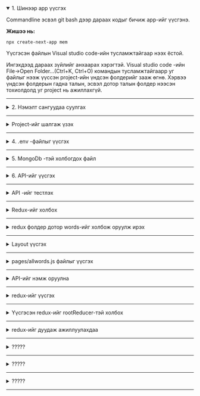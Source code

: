 <details open>
<summary>1. Шинээр app үүсгэх</summary>

Commandline эсвэл git bash  дээр дараах кодыг бичиж app-ийг үүсгэнэ.

**Жишээ нь:**
```
npx create-next-app mem
```
Үүсгэсэн файлын Visual studio code-ийн тусламжтайгаар нээх ёстой.

Ингэхдээд дараах зүйлийг анхаарах хэрэгтэй.
Visual studio code -ийн  File->Open Folder...(Ctrl+K, Ctrl+O) командын тусламжтайгаарр уг файлыг нээж үүссэн project-ийн үндсэн фолдерийг зааж өгнө. Хэрвээ үндсэн фолдерын гадна талын, эсвэл дотор талын фолдер нээсэн тохиолдолд уг project нь ажиллахгүй.
</details>

---

<details>
<summary>2. Нэмэлт сангуудаа суулгах</summary>
a) MongoDb -тэй ажиллах үүрэгтэй санг суулгах

Энэ сангийн тусламжтайгаар MongoDB -ийн бааз руу хандах, өгөгдөл нэмэх, засах, устгах гэх мэт үйлдлүүдийг хийх боломж үүсэнэ

```
npm i mongodb

```
б) Redux -тай холбоотой сан

Энэ сангийн тусламжтайгаар өгөгдлийг client орчинд нь удирдах боломжийг олгодог. 

Жишээ нь: 
* Өгөгдлийн баазын серверээс өгөглийг авчрах үүрэгтэй redux-thunk
* redux -ийн үндсэн үйлдлүүдийг удирдах үүрэгтэй redux сан
* react болон redux-ийг холбох үүрэгтэй react-redux сан
* redux -ийн өгөгдлүүдийг хадгалах, тэдгээр хадгалагдсан мэдээллийг компонентуудад дамжуулах үүрэгтэй next-redux-wrapper
* redux-ийг өгөгдөл, тэдгээрийн өөрчлөлтийг харах үүрэгтэй redux-devtools-extension
* Веб browser дээр өгөгдлийн хадгалах, удирдан зохион байгуулах үүрэгтэй redux-persist
* redux дээр хийгдэж байгаа бүхий л үйлдлүүдийг харах хянах боломжийг олгох үүрэгтэй redux-logger
* .................

```
npm i react-redux next-redux-wrapper redux redux-devtools-extension redux-logger redux-persist redux-thunk
```

в) Ant.design -тай холбоотой сан

front end-ийг загвар түүнийг хялбар аргаар зохион байгуулах үүрэг бүхий  ant.design -ийн сан
```
npm i antd @ant-design/icons
```
г) axios-ийг суулгах

веб сайтын тусламжтайгаар дурын API-ийг дуудан ажиллуулах үүрэгтэй өөрөөр хэлбэл POSTMAN-ийн үүргийг гүйцэтгэх боломжийг олгодог.
```
npm i axios
```

</details>

---

<details>
<summary> Project-ийг шалгаж үзэх </summary>

Жишээ нь:

**package.json** файлын dependencies хэсгээс нийт суусан сангуудын жагсаалтыг харах боломжтой байдаг.  

```
{
  "name": "mem",
  "version": "0.1.0",
  "private": true,
  "scripts": {
    "dev": "next dev",
    "build": "next build",
    "start": "next start",
    "lint": "next lint"
  },
  "dependencies": {
    "@ant-design/icons": "^4.7.0",
    "antd": "^4.19.2",
    "axios": "^0.26.1",
    "mongodb": "^4.4.1",
    "next": "12.1.0",
    "next-redux-wrapper": "^7.0.5",
    "react": "17.0.2",
    "react-dom": "17.0.2",
    "react-redux": "^7.2.6",
    "redux": "^4.1.2",
    "redux-devtools-extension": "^2.13.9",
    "redux-logger": "^3.0.6",
    "redux-persist": "^6.0.0",
    "redux-thunk": "^2.4.1"
  },
  "devDependencies": {
    "eslint": "8.11.0",
    "eslint-config-next": "12.1.0"
  }
}

```

Мөн **scripts** хэсгээ нь тухайн прожектийг ажиллуулах командуудыг харах боломжтой байдаг.

* **npm run dev** -ийн тусламжтайгаар прожектийг хөгжүүлэгчид зориулан ажиллуулдаг.
* **npm run build** -ийн тусламжтайгаар прожектийг production  горим руу хөрвүүлэн шахах үүрэгтэй
* **npm run start** -ийн тусламжтайгаар прожектийг production  горим руу хөрвүүлсэн файлыг сервер дээр дуудаж ажиллуулах үүрэгтэй
* **npm run lint** -ийн тусламжтайгаар прожектийг алдааг шалгах

**Санамж**

Прожектод өөрчлөлт оруулах бүрдээ жишээ нь **npm run dev** командыг өгч алдаа гарсан эсэхийг шалгаж байх хэрэгтэй.



</details>



---

<details>
<summary> 4. .env -файлыг үүсгэх </summary>

Үндсэн фолдер дотор .env.local файлыг үүсгэж дотор нь дараах хувьсагчдыг үүсгэж утга олгоно.

* MONGO_SRV - MongoDB-ийн холболтын мөр connectionstting-ийг
* DB_NAME - баазын нэрийг

**Жишээ нь:**
```
MONGODB_URI=mongodb+srv://mem:Ab123456+@cluster0.l27e0.mongodb.net/MemDb?retryWrites=true&w=majority
DB_NAME=MemDb

```
</details>

---



<details>
<summary> 5. MongoDb -тэй холбогдох файл </summary>

Үндсэн фолдер дотор utils/connectDb.js файл үүсгэнэ.

```
utils/connectDb.js
```

**Файлын доторх агуулга:**
```

import { MongoClient } from 'mongodb';

const MONGODB_URI = process.env.MONGODB_URI;
const MONGODB_DB = process.env.DB_NAME;

// check the MongoDB URI
if (!MONGODB_URI) {
    throw new Error('Define the MONGODB_URI environmental variable');
}

// check the MongoDB DB
if (!MONGODB_DB) {
    throw new Error('Define the MONGODB_DB environmental variable');
}

let cachedClient = null;
let cachedDb = null;

export async function connectToDatabase() {
    // check the cached.
    if (cachedClient && cachedDb) {
        // load from cache
        return {
            client: cachedClient,
            db: cachedDb,
        };
    }

    // set the connection options
    const opts = {
        useNewUrlParser: true,
        useUnifiedTopology: true,
    };

    // Connect to cluster
    let client = new MongoClient(MONGODB_URI, opts);
    await client.connect();
    let db = client.db(MONGODB_DB);

    // set cache
    cachedClient = client;
    cachedDb = db;

    return {
        client: cachedClient,
        db: cachedDb,
    };
}


```

</details>

---

<details>
<summary> 6. API-ийг үүсгэх </summary>
Жишээ нь:



pages/api фолдер дотор 
   * words.js

**words.js**

```
const { connectToDatabase } = require('../../utils/connectDb');
const ObjectId = require('mongodb').ObjectId;

export default async function handler(req, res) {
    // switch the methods
    switch (req.method) {
        case 'GET': {
            return getPosts(req, res);
        }

        case 'POST': {
            return addPost(req, res);
        }

        case 'PUT': {
            return updatePost(req, res);
        }

        case 'DELETE': {
            return deletePost(req, res);
        }
    }
}

// Getting all posts.
async function getPosts(req, res) {
    try {
        let { db } = await connectToDatabase();
        let words = await db
            .collection('words')
            .find({})
            .sort({ published: -1 })
            .toArray();
        return res.json({
            message: JSON.parse(JSON.stringify(words)),
            success: true,
        });
    } catch (error) {
        return res.json({
            message: new Error(error).message,
            success: false,
        });
    }
}

// Adding a new post
async function addPost(req, res) {
    try {
        let { db } = await connectToDatabase();
        console.log("hi----->",req.body);
        await db.collection('words').insertOne(req.body);
        
        return res.json({
            message: 'Post added successfully',
            success: true,
        });
    } catch (error) {
        return res.json({
            message: new Error(error).message,
            success: false,
        });
    }
}

// Updating a post
async function updatePost(req, res) {
    try {
        let { db } = await connectToDatabase();

        await db.collection('words').updateOne(
            {
                _id: new ObjectId(req.body),
            },
            { $set: { published: true } }
        );

        return res.json({
            message: 'Post updated successfully',
            success: true,
        });
    } catch (error) {
        return res.json({
            message: new Error(error).meзүssage,
            success: false,
        });
    }
}

// deleting a post
async function deletePost(req, res) {
    try {
        let { db } = await connectToDatabase();

        await db.collection('words').deleteOne({
            _id: new ObjectId(req.body),
        });

        return res.json({
            message: 'Post deleted successfully',
            success: true,
        });
    } catch (error) {
        return res.json({
            message: new Error(error).message,
            success: false,
        });
    }
}



```



</details>

---

<details>
<summary> API -ийг тестлэх </summary>

Тухайн сайт нь өгөглийн баазтай зөв холбосон бол дараах холбоосоор орж шалгах ажиллаж байгаа эсэхийг нь шалгаж үзээрэй.
Үүгийг веб броузерээс бол зөвхөн get-ээр дуудан ажиллуулах боломжтой байдаг. 

Иймд GET, PUT, POST, DELETE method-оор дуудан тест хийж үзэхийн тулд **POSTMAN** програмыг ашиглаж болно.

**Жишээ нь:**

GET method -оор  броузер дээр ажиллуулан шалгаж болдог учир дараах холбоосыг броузерийн addressbar дээр бичиж ажиллуулж үзээрэй:    
```
http://localhost:3000/api/words
```
Үүнийг ажиллуулахад өгөгдлийн бааз дахь өгөгдлүүдийн жагсаалт нь JSON форматаар дуудагдан харагдах боломжтой байдаг.

</details>

---


<details>
<summary> Redux-ийг холбох </summary>

Үндсэн фолдер дотор redux фолдер бүхий агуулгуудыг үүсгэж холбох

**Жишээ нь:**
өмнөх хичээл дээр ашиглаж байсан redux - фолдерийг үндсэн фолдер дотор хуулаад тэндээ тохиргоо хийж болно. Өмнө нь үүсгэсэн redux фолдер нь дараах бүтэцтэй байгаа.

* redux/pupil/actionCreator.js
* redux/pupil/actions.js
* redux/pupil/reducers.js
* redux/rootReducer.js
* redux/store.js

Энд өмнө нь pupil redux нь JSON файлаас өгөгдөл уншиж чаддаг байдлаар зохион байгуулалт хийж байсан.

Үүний холболтыг _app.js файл дотор холбон тохируулж өгөх шаардлагатай байдаг.

Жишээ нь: 
**_app.js файл дотор дараах агуулга орсон байх**
```
import { Provider } from "react-redux";
import { createWrapper } from "next-redux-wrapper";
import store from "../redux/store";

import 'antd/dist/antd.css';

function MyApp({ Component, pageProps }) {
  return (
    <Provider store={store}>
      <Component {...pageProps} />
    </Provider>
  );
} 

const makeStore = () => store;
const wrapper = createWrapper(makeStore);

 

export default wrapper.withRedux(MyApp);
```

</details>

---
<details>
<summary> redux фолдер дотор words-ийг холбож оруулж ирэх </summary>

redux фолдер дотор words фолдерийг үүсгэж дотор нь дараах 3 файлыг үүсгэнэ.
* actions.js
* actionCreator.js
* reducers.js


 
**Жишээ нь:**

actions.js файлын агуулга
```
const actions = {
  WORDS_LOADING: 'WORDS_LOADING',
  WORDS_SUCCESS: 'WORDS_SUCCESS',
  WORDS_ERROR: 'WORDS_ERROR',

  wordsLoading: () => {
    return {
      type: actions.WORDS_LOADING,
    };
  },

  wordsSuccess: data => {
    return {
      type: actions.WORDS_SUCCESS,
      data,
    };
  },

  wordsError: err => {
    return {
      type: actions.WORDS_ERROR,
      err,
    };
  },
  

};

export default actions;

```

actionCreator.js
```
import actions from './actions';
import axios from 'axios'

const { wordsLoading, wordsSuccess, wordsError } = actions;


const getAllWords = () => {
  
  return async dispatch => {
    try {
      dispatch(wordsLoading());
      await axios.get("http://localhost:3000/api/words").then(({data}) => {          
        dispatch(wordsSuccess(data.list))
      });
    } catch (err) {
      dispatch(wordsError(err));
    }

  };
};



export {getAllWords };


```


reducers.js
```
import actions from './actions';

const { WORDS_LOADING, WORDS_SUCCESS, WORDS_ERROR} = actions;

const initialState = {
  list: [],
  loading: false,
  error: null
};

const WordsReducer = (state = initialState, action) => {
    
  const { type, data, err } = action;
  //console.log('==========>',data)   
  switch (type) {
    case WORDS_LOADING:
      return {
        ...state,
        loading: true,
        error: null,
        
      };
    case WORDS_SUCCESS:   
      return {
        ...state,
        list: data,
        loading: false,
      };     
    case WORDS_ERROR:
      return {
        ...state,
        error: err,
        loading: false

      };
    
    default:
      return state;
  }
};
export default WordsReducer;




```

</details>

---


<details>
<summary> Layout үүсгэх </summary>

Үндсэн фолдер дотор **/components/layouts/MainLayout.js**  -ийг үүсгэх
Энэ нь тухайн хуудасны гадна талаар тойрон байрлах учир энэ хуудсан дэээр голдуу үндсэн цэс болон хуудас бүр дээр байдаг агуулгуудыг оруулах нь тохиромжтой байдаг.

Жишээ нь ant.design-ийн Layout-ийг ашиглан загварчласан жишээг доор үзүүллээ.

**Жишээ нь:**
```
import { Layout, Menu, Breadcrumb } from 'antd';
import { UserOutlined, LaptopOutlined, NotificationOutlined } from '@ant-design/icons';
import { Children } from 'react';

const { SubMenu } = Menu;
const { Header, Content, Footer, Sider } = Layout;

function MainLayout({children}) {
  return (
    <Layout>
    <Header className="header">
      <div className="logo" />
      <Menu theme="dark" mode="horizontal" defaultSelectedKeys={['2']}>
        <Menu.Item key="1">nav 1</Menu.Item>
        <Menu.Item key="2">nav 2</Menu.Item>
        <Menu.Item key="3">nav 3</Menu.Item>
      </Menu>
    </Header>
    <Content style={{ padding: '0 50px' }}>
      <Breadcrumb style={{ margin: '16px 0' }}>
        <Breadcrumb.Item>Home</Breadcrumb.Item>
        <Breadcrumb.Item>List</Breadcrumb.Item>
        <Breadcrumb.Item>App</Breadcrumb.Item>
      </Breadcrumb>
      <Layout className="site-layout-background" style={{ padding: '24px 0' }}>
        <Sider className="site-layout-background" width={200}>
          <Menu
            mode="inline"
            defaultSelectedKeys={['1']}
            defaultOpenKeys={['sub1']}
            style={{ height: '100%' }}
          >
            <SubMenu key="sub1" icon={<UserOutlined />} title="subnav 1">
              <Menu.Item key="1">option1</Menu.Item>
              <Menu.Item key="2">option2</Menu.Item>
              <Menu.Item key="3">option3</Menu.Item>
              <Menu.Item key="4">option4</Menu.Item>
            </SubMenu>
            <SubMenu key="sub2" icon={<LaptopOutlined />} title="subnav 2">
              <Menu.Item key="5">option5</Menu.Item>
              <Menu.Item key="6">option6</Menu.Item>
              <Menu.Item key="7">option7</Menu.Item>
              <Menu.Item key="8">option8</Menu.Item>
            </SubMenu>
            <SubMenu key="sub3" icon={<NotificationOutlined />} title="subnav 3">
              <Menu.Item key="9">option9</Menu.Item>
              <Menu.Item key="10">option10</Menu.Item>
              <Menu.Item key="11">option11</Menu.Item>
              <Menu.Item key="12">option12</Menu.Item>
            </SubMenu>
          </Menu>
        </Sider>
        <Content style={{ padding: '0 24px', minHeight: 280 }}>
        
        
        {children}
        
        </Content>
      </Layout>
    </Content>
    <Footer style={{ textAlign: 'center' }}>Ant Design ©2018 Created by Ant UED</Footer>
  </Layout>
  )
}

export default MainLayout
```
</details>

---



<details>
<summary> pages/allwords.js файлыг үүсгэх </summary>

Энэ нь уг веб броузерийн мөрөн дээр http://localhost:3000/words гэж ажиллуулахад дуудагдахан ажиллах үүрэгтэй
Мөн энэ хуудсыг дуудахад гадна талаараа өмнөх алхамд үүсгэсэн MainLayout -ийг дуудаж ажиллуулахаар тохиргоог давхар хийж үзье.

**Жишээ нь:**
```
import { Table, Tag, Space,Button } from 'antd';

import { useEffect, useState, useCallback } from "react";
import { useDispatch, useSelector } from "react-redux";
import { pupilJsonDatas } from "../redux/pupil/actionCreator";
import { getAllWords } from "../redux/words/actionCreator";
import actions from "../redux/pupil/actions";


//Layouts
import MainLayout from '../components/layouts/MainLayout'


const columns = [
    {
      title: 'English',
      dataIndex: 'eng',
      key: 'eng'
    },
    {
      title: 'Монгол',
      dataIndex: 'mon',
      key: 'mon',
    },
    {
      title: 'Comment',
      dataIndex: 'comm',
      key: 'comm',
    },
    {
      title: 'Action',
      key: 'action',
      render: (text, record) => (
        <Space size="middle">
          <a>Edit {record.name}</a>
          <a>Delete</a>
        </Space>
      ),
    },
  ];



function allwords() {
  const dispatch = useDispatch();
  const data = useSelector((state) => state.words.list);
  
   
  
    useEffect(() => {
      dispatch(getAllWords());
    }, []);




  return (
    <MainLayout>
    <Space>
    <Button>Үг нэмэх</Button>
    </Space>
    <Table columns={columns} dataSource={data} />
    
    </MainLayout>
  )
}

export default allwords


```
</details>

---

<details>
<summary> API-ийг нэмж оруулна </summary>

pages/api фолдер дотор 

тухайн фолдер дотор шинэ фордер үүсгээд дотор нь index.js, [id].js -ийг үүсгэж өгнө

**Жишээ нь:** дараах файлуудыг үүсгэнэ. өгөгдлийг өөрчлөх
```
pages/api/dwords/index.js
pages/api/dwords/[id].js
```
</details>

---
<details>
<summary> redux-ийг үүсгэх </summary>

redux фолдер дотор өөрийн үүсгэх redux -ийн нэр бүхийх фолдерийг үүсгэнэ


**Жишээ нь:** дараах файлуудыг үүсгэх
```
redux/dwords/actions.js
redux/dwords/reducers.js
redux/dwords/actionCreater.js

```

**Жишээ нь:** actionCreater.js -ийн кодын хэсгийг хавсаргавал
```
import actions from './actions';
import axios from 'axios'
import {notification } from 'antd';

const { dwordsLoading, dwordsSuccess, dwordsError } = actions;

const openNotification = () => {
  notification.open({
    message: 'Notification Title',
    description:
      'This is the content of the notification. This is the content of the notification. This is the content of the notification.',
    className: 'custom-class',
    style: {
      width: 600,
    },
  });
};


const getAllDWords = () => {
  
  return async dispatch => {
    try {
      dispatch(dwordsLoading());
      await axios.get("http://localhost:3000/api/dwords")
      .then(({data}) => {          
        dispatch(dwordsSuccess(data.list))
        
      });
    } catch (err) {
      dispatch(dwordsError(err));
    }

  };
};


const addDWord = (word) => {
  
  return async dispatch => {
    try {
      dispatch(dwordsLoading());
      await axios.post("http://localhost:3000/api/words",word )
      .then(({data}) => { 
        dispatch(getAllDWords());
        // dispatch(wordsSuccess(data))
      });
    } catch (err) {
      dispatch(wordsError(err));
    }

  };
};


const delDWord = (word) => {
  
  return async dispatch => {
    try {
      //console.log("===========>",word,"<================")
      dispatch(dwordsLoading());
      await axios.delete("http://localhost:3000/api/words",{data:word} )
      .then(({data}) => { 
        dispatch(getAllDWords());
        //dispatch(wordsSuccess(data.list))
      });
    } catch (err) {
      dispatch(wordsError(err));
    }

  };
};


const editDWord = (word) => {
  
  return async dispatch => {
    try {
      console.log("===========>",word,"<================")
      dispatch(wordsLoading());
      await axios.put("http://localhost:3000/api/words",{data:word} )
      .then(({data}) => { 
        dispatch(getAllDWords());
        //dispatch(wordsSuccess(data.list))
      });
    } catch (err) {
      dispatch(dwordsError(err));
    }

  };
};


export {getAllDWords, addDWord,editDWord , delDWord};



```



</details>

---
<details>
<summary> Үүсгэсэн redux-ийг rootReducer-тэй холбох </summary>

????

**Жишээ нь:**
```
import  WordsReducer  from "./words/reducers";
import  PupilReducer  from "./pupil/reducers";
import DWordsReducer from "./dwords/reducers";  //Энэ хэсэгт import оор оруулж ирэх

export default combineReducers({
  words: WordsReducer,
  Ugs:DWordsReducer, // Энэ хэсэг нэгтгэх үйлдлийг хийж өгөх
  pupil:PupilReducer,
});

```
</details>

---
<details>
<summary> redux-ийг дуудаж ажиллуулахдаа </summary>

????

**Жишээ нь:**
```
import { getAllDWords } from "../redux/dwords/actionCreator";
...................
...................
<Button onClick={()=>{dispatch(getAllDWords());}}>Ugs</Button>

```
</details>

---
<details>
<summary> ????? </summary>

????

**Жишээ нь:**
```
???
```
</details>

---
<details>
<summary> ????? </summary>

????

**Жишээ нь:**
```
???
```
</details>

---
<details>
<summary> ????? </summary>

????

**Жишээ нь:**
```
???
```
</details>

---


